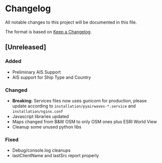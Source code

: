 # Changelog
All notable changes to this project will be documented in this file.

The format is based on [Keep a Changelog](https://keepachangelog.com/en/1.0.0/).

## [Unreleased]
### Added
- Preliminary AIS Support
- AIS support for Ship Type and Country

### Changed
- **Breaking:** Services files now uses gunicorn for production, please update according to `installation/pyairwaves-*.service` and `installation/nginx.conf`
- Javascript libraries updated
- Maps changed from B&W OSM to only OSM ones plus ESRI World View
- Cleanup some unused python libs

### Fixed
- Debug/console.log cleanups
- lastClientName and lastSrc report properly
